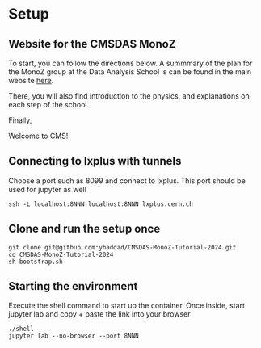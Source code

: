 # Setup

## Website for the CMSDAS MonoZ

To start, you can follow the directions below. A summmary of the plan for the MonoZ group at the Data Analysis School is can be found in the main website [here](https://submit.mit.edu/~freerc/MonoZ_CMSDAS/index.html).

There, you will also find introduction to the physics, and explanations on each step of the school. 

Finally, 

Welcome to CMS!

## Connecting to lxplus with tunnels
Choose a port such as 8099 and connect to lxplus. This port should be used for jupyter as well
```
ssh -L localhost:8NNN:localhost:8NNN lxplus.cern.ch
```

## Clone and run the setup once
```
git clone git@github.com:yhaddad/CMSDAS-MonoZ-Tutorial-2024.git
cd CMSDAS-MonoZ-Tutorial-2024
sh bootstrap.sh
```

## Starting the environment
Execute the shell command to start up the container. Once inside, start jupyter lab and copy + paste the link into your browser
```
./shell
jupyter lab --no-browser --port 8NNN
```
